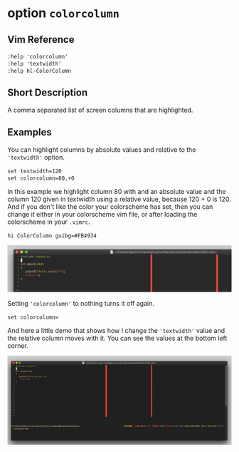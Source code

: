 # option `colorcolumn`

## Vim Reference

    :help 'colorcolumn'
    :help 'textwidth'
    :help hl-ColorColumn

## Short Description
A comma separated list of screen columns that are highlighted.

## Examples
You can highlight columns by absolute values and relative to the `'textwidth'` option.

    set textwidth=120
    set colorcolumn=80,+0

In this example we highlight column 80 with and an absolute value and the column 120 given in textwidth using a relative
value, because 120 + 0 is 120. And if you don't like the color your colorscheme has set, then you can change it either
in your colorscheme vim file, or after loading the colorscheme in your `.vimrc`.

    hi ColorColumn guibg=#FB4934

![colorcolumn](img/colorcolumn.png)

Setting `'colorcolumn'` to nothing turns it off again.

    set colorcolumn=

And here a little demo that shows how I change the `'textwidth'` value and the relative column moves with it.
You can see the values at the bottom left corner.

![colorcolumn textwidth](img/colorcolumn.gif)

